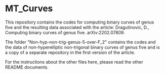# MT_Curves

This repository contains the codes for computing binary curves of genus five and the resulting data associated with the article: Dragutinovic, D., Computing binary curves of genus five. arXiv:2202.07809.

The folder "Non-hyp-non-trig-genus-5-over-F_2" contains the codes and the data of non-hyperelliptic non-trigonal binary curves of genus five and is a copy of a separate repository in the first version of the article. 

For the instructions about the other files here, please read the other README documents. 
